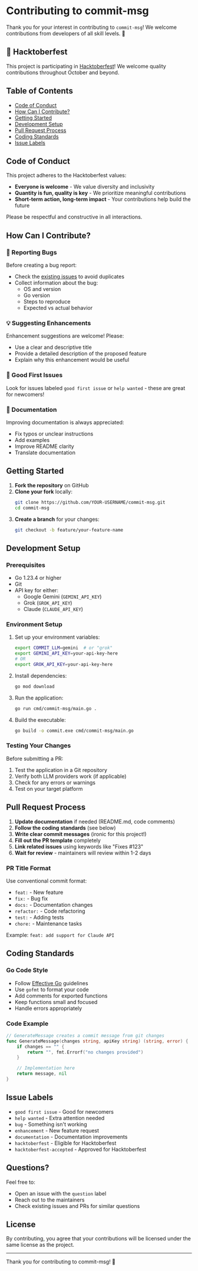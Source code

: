 # Contributing to commit-msg

Thank you for your interest in contributing to `commit-msg`! We welcome contributions from developers of all skill levels. 🎉

## 🎃 Hacktoberfest

This project is participating in [Hacktoberfest](https://hacktoberfest.com)! We welcome quality contributions throughout October and beyond.

## Table of Contents

- [Code of Conduct](#code-of-conduct)
- [How Can I Contribute?](#how-can-i-contribute)
- [Getting Started](#getting-started)
- [Development Setup](#development-setup)
- [Pull Request Process](#pull-request-process)
- [Coding Standards](#coding-standards)
- [Issue Labels](#issue-labels)

## Code of Conduct

This project adheres to the Hacktoberfest values:

- **Everyone is welcome** - We value diversity and inclusivity
- **Quantity is fun, quality is key** - We prioritize meaningful contributions
- **Short-term action, long-term impact** - Your contributions help build the future

Please be respectful and constructive in all interactions.

## How Can I Contribute?

### 🐛 Reporting Bugs

Before creating a bug report:

- Check the [existing issues](https://github.com/dfanso/commit-msg/issues) to avoid duplicates
- Collect information about the bug:
  - OS and version
  - Go version
  - Steps to reproduce
  - Expected vs actual behavior

### 💡 Suggesting Enhancements

Enhancement suggestions are welcome! Please:

- Use a clear and descriptive title
- Provide a detailed description of the proposed feature
- Explain why this enhancement would be useful

### 🔧 Good First Issues

Look for issues labeled `good first issue` or `help wanted` - these are great for newcomers!

### 📝 Documentation

Improving documentation is always appreciated:

- Fix typos or unclear instructions
- Add examples
- Improve README clarity
- Translate documentation

## Getting Started

1. **Fork the repository** on GitHub
2. **Clone your fork** locally:
   ```bash
   git clone https://github.com/YOUR-USERNAME/commit-msg.git
   cd commit-msg
   ```
3. **Create a branch** for your changes:
   ```bash
   git checkout -b feature/your-feature-name
   ```

## Development Setup

### Prerequisites

- Go 1.23.4 or higher
- Git
- API key for either:
  - Google Gemini (`GEMINI_API_KEY`)
  - Grok (`GROK_API_KEY`)
  - Claude (`CLAUDE_API_KEY`)

### Environment Setup

1. Set up your environment variables:

   ```bash
   export COMMIT_LLM=gemini  # or "grok"
   export GEMINI_API_KEY=your-api-key-here
   # OR
   export GROK_API_KEY=your-api-key-here
   ```

2. Install dependencies:

   ```bash
   go mod download
   ```

3. Run the application:

   ```bash
   go run cmd/commit-msg/main.go .
   ```

4. Build the executable:
   ```bash
   go build -o commit.exe cmd/commit-msg/main.go
   ```

### Testing Your Changes

Before submitting a PR:

1. Test the application in a Git repository
2. Verify both LLM providers work (if applicable)
3. Check for any errors or warnings
4. Test on your target platform

## Pull Request Process

1. **Update documentation** if needed (README.md, code comments)
2. **Follow the coding standards** (see below)
3. **Write clear commit messages** (ironic for this project!)
4. **Fill out the PR template** completely
5. **Link related issues** using keywords like "Fixes #123"
6. **Wait for review** - maintainers will review within 1-2 days

### PR Title Format

Use conventional commit format:

- `feat:` - New feature
- `fix:` - Bug fix
- `docs:` - Documentation changes
- `refactor:` - Code refactoring
- `test:` - Adding tests
- `chore:` - Maintenance tasks

Example: `feat: add support for Claude API`

## Coding Standards

### Go Code Style

- Follow [Effective Go](https://golang.org/doc/effective_go.html) guidelines
- Use `gofmt` to format your code
- Add comments for exported functions
- Keep functions small and focused
- Handle errors appropriately

### Code Example

```go
// GenerateMessage creates a commit message from git changes
func GenerateMessage(changes string, apiKey string) (string, error) {
    if changes == "" {
        return "", fmt.Errorf("no changes provided")
    }

    // Implementation here
    return message, nil
}
```

## Issue Labels

- `good first issue` - Good for newcomers
- `help wanted` - Extra attention needed
- `bug` - Something isn't working
- `enhancement` - New feature request
- `documentation` - Documentation improvements
- `hacktoberfest` - Eligible for Hacktoberfest
- `hacktoberfest-accepted` - Approved for Hacktoberfest

## Questions?

Feel free to:

- Open an issue with the `question` label
- Reach out to the maintainers
- Check existing issues and PRs for similar questions

## License

By contributing, you agree that your contributions will be licensed under the same license as the project.

---

Thank you for contributing to commit-msg! 🚀
